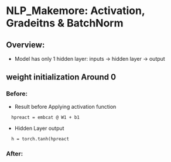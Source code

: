 # NLP_Makemore: Activation, Gradeitns & BatchNorm

## Overview:
- Model has only 1 hidden layer: inputs -> hidden layer -> output

## weight initialization Around 0

### Before:

- Result before Applying activation function
```
  hpreact = embcat @ W1 + b1
```

- Hidden Layer output
```
  h = torch.tanh(hpreact
```

### After:
